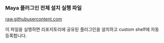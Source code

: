 ### Maya 플러그인 전체 설치 실행 파일

[raw.githubusercontent.com](https://raw.githubusercontent.com/CharlieYang0040/MayaScriptsRepo/main/pyinstaller/dist/all_Install.exe)

이 파일을 실행하면 리포지토리에 공유된 플러그인을 설치하고 custom shelf에 자동 등록합니다.
